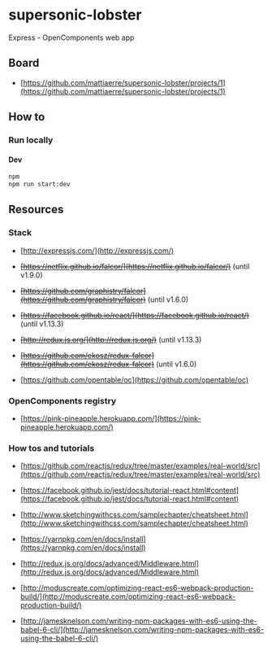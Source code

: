# supersonic-lobster

Express - OpenComponents web app

## Board

- [https://github.com/mattiaerre/supersonic-lobster/projects/1](https://github.com/mattiaerre/supersonic-lobster/projects/1)

## How to

### Run locally

#### Dev

```bash
npm
npm run start:dev
```

## Resources

### Stack

- [http://expressjs.com/](http://expressjs.com/)

- ~~[https://netflix.github.io/falcor/](https://netflix.github.io/falcor/)~~ (until v1.9.0)

- ~~[https://github.com/graphistry/falcor](https://github.com/graphistry/falcor)~~ (until v1.6.0)

- ~~[https://facebook.github.io/react/](https://facebook.github.io/react/)~~ (until v1.13.3)

- ~~[http://redux.js.org/](http://redux.js.org/)~~ (until v1.13.3)

- ~~[https://github.com/ekosz/redux-falcor](https://github.com/ekosz/redux-falcor)~~ (until v1.6.0)

- [https://github.com/opentable/oc](https://github.com/opentable/oc)

### OpenComponents registry

- [https://pink-pineapple.herokuapp.com/](https://pink-pineapple.herokuapp.com/)

### How tos and tutorials

- [https://github.com/reactjs/redux/tree/master/examples/real-world/src](https://github.com/reactjs/redux/tree/master/examples/real-world/src)

- [https://facebook.github.io/jest/docs/tutorial-react.html#content](https://facebook.github.io/jest/docs/tutorial-react.html#content)

- [http://www.sketchingwithcss.com/samplechapter/cheatsheet.html](http://www.sketchingwithcss.com/samplechapter/cheatsheet.html)

- [https://yarnpkg.com/en/docs/install](https://yarnpkg.com/en/docs/install)

- [http://redux.js.org/docs/advanced/Middleware.html](http://redux.js.org/docs/advanced/Middleware.html)

- [http://moduscreate.com/optimizing-react-es6-webpack-production-build/](http://moduscreate.com/optimizing-react-es6-webpack-production-build/)

- [http://jamesknelson.com/writing-npm-packages-with-es6-using-the-babel-6-cli/](http://jamesknelson.com/writing-npm-packages-with-es6-using-the-babel-6-cli/)
